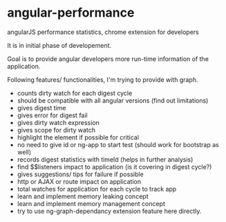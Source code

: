 # angular-performance
angularJS performance statistics, chrome extension for developers

It is in initial phase of developement.

Goal is to provide angular developers more run-time information of the application.

Following features/ functionalities, I'm trying to provide with graph.

  - counts dirty watch for each digest cycle
  - should be compatible with all angular versions (find out limitations)
  - gives digest time
  - gives error for digest fail
  - gives dirty watch expression
  - gives scope for dirty watch
  - highlight the element if possible for critical
  - no need to give id or ng-app to start test (should work for bootstrap as well)
  - records digest statistics with timeId (helps in further analysis)
  - find $$listeners impact to application (is it covering in digest cycle?)
  - gives suggestions/ tips for failure if possible
  - http or AJAX or route impact on application
  - total watches for application for each cycle to track app
  - learn and implement memory leaking concept
  - learn and implement memory management concept
  - try to use ng-graph-dependancy extension feature here directly.
